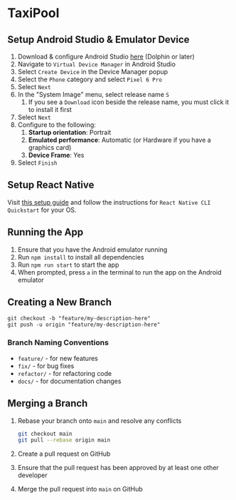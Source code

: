 # TaxiPool

## Setup Android Studio & Emulator Device

1. Download & configure Android Studio [here](https://developer.android.com/studio) (Dolphin or later)
1. Navigate to `Virtual Device Manager` in Android Studio
1. Select `Create Device` in the Device Manager popup
1. Select the `Phone` category and select `Pixel 6 Pro`
1. Select `Next`
1. In the "System Image" menu, select release name `S`
   1.  If you see a `Download` icon beside the release name, you must click it to install it first
1. Select `Next`
1. Configure to the following:
    1.  **Startup orientation**: Portrait
    1.  **Emulated performance**: Automatic (or Hardware if you have a graphics card)
    1.  **Device Frame**: Yes
1. Select `Finish`

## Setup React Native
Visit [this setup guide](https://reactnative.dev/docs/environment-setup) and follow the instructions for `React Native CLI Quickstart` for your OS.

## Running the App
1. Ensure that you have the Android emulator running
1. Run `npm install` to install all dependencies
1. Run `npm run start` to start the app
1. When prompted, press `a` in the terminal to run the app on the Android emulator

## Creating a New Branch

```
git checkout -b "feature/my-description-here"
git push -u origin "feature/my-description-here"
```

### Branch Naming Conventions

- `feature/` - for new features
- `fix/` - for bug fixes
- `refactor/` - for refactoring code
- `docs/` - for documentation changes

## Merging a Branch

1. Rebase your branch onto `main` and resolve any conflicts

    ```bash
    git checkout main
    git pull --rebase origin main
    ```

1. Create a pull request on GitHub
1. Ensure that the pull request has been approved by at least one other developer
1. Merge the pull request into `main` on GitHub
